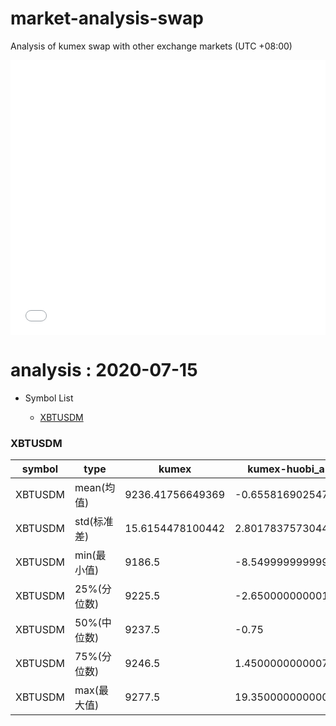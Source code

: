 # market-analysis-swap
Analysis of kumex swap with other exchange markets (UTC +08:00)

<iframe width="100%" height="440" src="./data.html" frameborder="no" border="0" scrolling="no"></iframe>

# analysis : 2020-07-15
* Symbol List

  * [XBTUSDM](#xbtusdm)


### XBTUSDM

symbol|type|kumex|kumex-huobi_arb|kumex-okex_arb
---|---|---|---|---
XBTUSDM | mean(均值) | 9236.41756649369 | -0.655816902547823 | -1.07960791507709
XBTUSDM | std(标准差) | 15.6154478100442 | 2.80178375730449 | 2.77002207420144
XBTUSDM | min(最小值) | 9186.5 | -8.54999999999927 | -9.45000000000073
XBTUSDM | 25%(分位数) | 9225.5 | -2.65000000000145 | -3.25
XBTUSDM | 50%(中位数) | 9237.5 | -0.75 | -1.45000000000073
XBTUSDM | 75%(分位数) | 9246.5 | 1.45000000000073 | 1.04999999999927
XBTUSDM | max(最大值) | 9277.5 | 19.3500000000004 | 10.4500000000007

